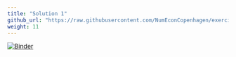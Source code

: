 ```yaml
---
title: "Solution 1"
github_url: "https://raw.githubusercontent.com/NumEconCopenhagen/exercises-2019/master/PS1/solution.ipynb"
weight: 11
---
```

[![Binder](https://mybinder.org/badge_logo.svg)](https://mybinder.org/v2/gh/NumEconCopenhagen/exercises-2019/master?urlpath=lab/tree/PS1/solution.ipynb)
